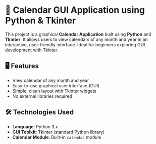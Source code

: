 # 📆 Calendar GUI Application using Python & Tkinter

This project is a graphical **Calendar Application** built using **Python** and **Tkinter**. It allows users to view calendars of any month and year in an interactive, user-friendly interface. Ideal for beginners exploring GUI development with Tkinter.

## 🖥️ Features

- View calendar of any month and year
- Easy-to-use graphical user interface (GUI)
- Simple, clean layout with Tkinter widgets
- No external libraries required

## 🛠️ Technologies Used

- **Language**: Python 3.x
- **GUI Toolkit**: Tkinter (standard Python library)
- **Calendar Module**: Built-in `calendar` module

